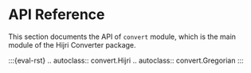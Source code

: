 # API Reference

This section documents the API of `convert` module, which is the main module
of the Hijri Converter package.

:::{eval-rst}
.. autoclass:: convert.Hijri
.. autoclass:: convert.Gregorian
:::
